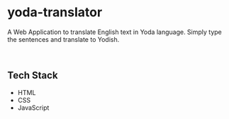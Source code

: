 # yoda-translator
 A Web Application to translate English text in Yoda language. Simply type the sentences and translate to Yodish. 

<br/>

 ## Tech Stack
* HTML
* CSS
* JavaScript

